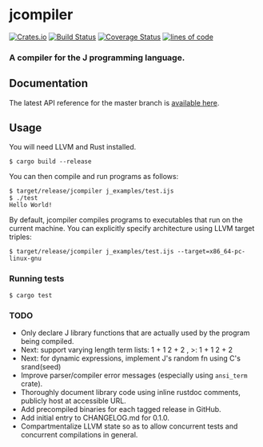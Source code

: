 # jcompiler

[![Crates.io](https://img.shields.io/crates/v/jcompiler.svg?color=green)](https://crates.io/crates/jcompiler)
[![Build Status](https://travis-ci.com/mattjquinn/jcompiler.svg?branch=master)](https://travis-ci.com/mattjquinn/jcompiler)
[![Coverage Status](https://coveralls.io/repos/github/mattjquinn/jcompiler/badge.svg?branch=master)](https://coveralls.io/github/mattjquinn/jcompiler)
[![lines of code](https://tokei.rs/b1/github/mattjquinn/jcompiler)](https://github.com/Aaronepower/tokei)

### A compiler for the J programming language.

## Documentation

The latest API reference for the master branch is [available here](https://mattjquinn.github.io/jcompiler/master/jcompiler/index.html).

## Usage

You will need LLVM and Rust installed.

    $ cargo build --release

You can then compile and run programs as follows:

```
$ target/release/jcompiler j_examples/test.ijs
$ ./test
Hello World!
```

By default, jcompiler compiles programs to executables that run on the
current machine. You can explicitly specify architecture using LLVM
target triples:

```
$ target/release/jcompiler j_examples/test.ijs --target=x86_64-pc-linux-gnu
```

### Running tests

```
$ cargo test
```

### TODO
* Only declare J library functions that are actually used by the program being compiled.
* Next: support varying length term lists: 1 + 1 2 + 2      , >: 1 + 1 2 + 2
* Next: for dynamic expressions, implement J's random fn using C's srand(seed)
* Improve parser/compiler error messages (especially using `ansi_term` crate).
* Thoroughly document library code using inline rustdoc comments, publicly host at accessible URL.
* Add precompiled binaries for each tagged release in GitHub.
* Add initial entry to CHANGELOG.md for 0.1.0.
* Compartmentalize LLVM state so as to allow concurrent tests and concurrent compilations in general.